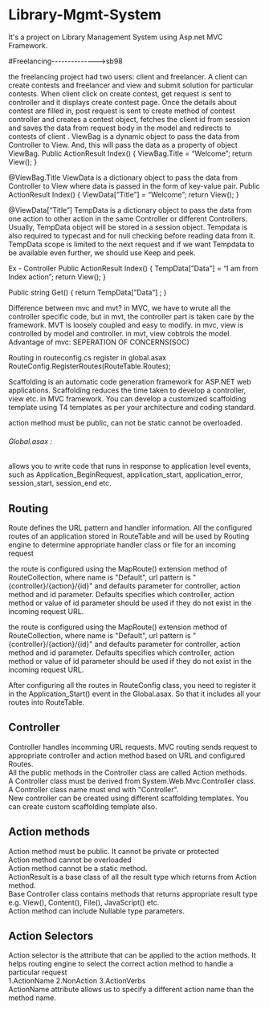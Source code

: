# Library-Mgmt-System
It's a project on Library Management System using Asp.net MVC Framework.








#Freelancing-------------->sb98

the freelancing project had two users: client and freelancer. A client can create contests and freelancer and view and submit solution for particular contests. When client click on create contest, get request is sent to controller and it displays create contest page. Once the details about contest are filled in, post request is sent to create method of contest controller and creates a contest object, fetches the client id from session and saves the data from request body in the model and redirects to contests of client . ViewBag is a dynamic object to pass the data from Controller to View. And, this will pass the data as a property of object ViewBag. Public ActionResult Index()
{
ViewBag.Title = “Welcome”;
return View();
}

@ViewBag.Title
ViewData is a dictionary object to pass the data from Controller to View where data is passed in the form of key-value pair. Public ActionResult Index()
{
ViewData[”Title”] = “Welcome”;
return View();
}

@ViewData[“Title”]
TempData is a dictionary object to pass the data from one action to other action in the same Controller or different Controllers. Usually, TempData object will be stored in a session object. Tempdata is also required to typecast and for null checking before reading data from it. TempData scope is limited to the next request and if we want Tempdata to be available even further, we should use Keep and peek.

Ex - Controller Public ActionResult Index()
{
TempData[”Data”] = “I am from Index action”;
return View();
}

Public string Get()
{
return TempData[”Data”] ;
}

Difference between mvc and mvt? in MVC, we have to wrute all the controller specific code, but in mvt, the controller part is taken care by the framework. MVT is loosely coupled and easy to modify. in mvc, view is controlled by model and controller. in mvt, view cobtrols the model. Advantage of mvc: SEPERATION OF CONCERNS(SOC)

Routing in routeconfig.cs register in global.asax RouteConfig.RegisterRoutes(RouteTable.Routes);

Scaffolding is an automatic code generation framework for ASP.NET web applications. Scaffolding reduces the time taken to develop a controller, view etc. in MVC framework. You can develop a customized scaffolding template using T4 templates as per your architecture and coding standard.

action method must be public, can not be static cannot be overloaded.

###### Global.asax :
allows you to write code that runs in response to application level events, such as Application_BeginRequest, application_start, application_error, session_start, session_end etc.

## Routing

Route defines the URL pattern and handler information. All the configured routes of an application stored in RouteTable and will be used by Routing engine to determine appropriate handler class or file for an incoming request

 the route is configured using the MapRoute() extension method of RouteCollection, where name is "Default", url pattern is "{controller}/{action}/{id}" and defaults parameter for controller, action method and id parameter. Defaults specifies which controller, action method or value of id parameter should be used if they do not exist in the incoming request URL.
 
  the route is configured using the MapRoute() extension method of RouteCollection, where name is "Default", url pattern is "{controller}/{action}/{id}" and defaults parameter for controller, action method and id parameter. Defaults specifies which controller, action method or value of id parameter should be used if they do not exist in the incoming request URL.
  
  After configuring all the routes in RouteConfig class, you need to register it in the Application_Start() event in the Global.asax. So that it includes all your routes into RouteTable.
  
## Controller

Controller handles incomming URL requests. MVC routing sends request to appropriate controller and action method based on URL and configured Routes.<br/>
All the public methods in the Controller class are called Action methods.<br/>
A Controller class must be derived from System.Web.Mvc.Controller class.<br/>
A Controller class name must end with "Controller".<br/>
New controller can be created using different scaffolding templates. You can create custom scaffolding template also.

## Action methods

Action method must be public. It cannot be private or protected <br/>
Action method cannot be overloaded <br/>
Action method cannot be a static method.<br/>
ActionResult is a base class of all the result type which returns from Action method.<br/>
Base Controller class contains methods that returns appropriate result type e.g. View(), Content(), File(), JavaScript() etc.<br/>
Action method can include Nullable type parameters.<br/>

## Action Selectors
Action selector is the attribute that can be applied to the action methods. It helps routing engine to select the correct action method to handle a particular request <br/>
1.ActionName
2.NonAction
3.ActionVerbs<br/>
ActionName attribute allows us to specify a different action name than the method name.<br/>




